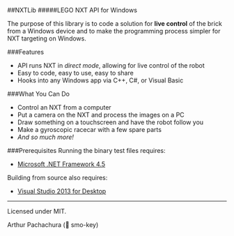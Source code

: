 ##NXTLib
#####LEGO NXT API for Windows

The purpose of this library is to code a solution for **live control** of the brick from a Windows device and to make the programming process simpler for NXT targeting on Windows.

###Features
- API runs NXT in *direct mode*, allowing for live control of the robot
- Easy to code, easy to use, easy to share
- Hooks into any Windows app via C++, C#, or Visual Basic

###What You Can Do
- Control an NXT from a computer
- Put a camera on the NXT and process the images on a PC
- Draw something on a touchscreen and have the robot follow you
- Make a gyroscopic racecar with a few spare parts
- *And so much more!*

###Prerequisites
Running the binary test files requires:
- [Microsoft .NET Framework 4.5](https://www.microsoft.com/en-us/download/details.aspx?id=30653)

Building from source also requires:
- [Visual Studio 2013 for Desktop](http://www.visualstudio.com/en-us/downloads)

-----------------------------------
Licensed under MIT.

Arthur Pachachura (:bear: smo-key)
